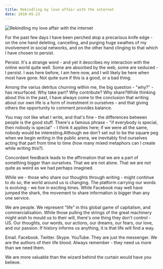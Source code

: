 ```yaml
---
title: Rekindling my love affair with the internet
date: 2010-05-23
---
```


![Rekindling my love affair with the internet](https://source.unsplash.com/gp8BLyaTaA0/1600x900)

For the past few days I have been perched atop a precarious knife edge - on the one hand deleting, cancelling, and purging huge swathes of my involvement in social networks, and on the other hand clinging to that which I have chosen to persist.

Persist. It's a strange word - and yet it describes my interaction with the online world quite well. Some are absorbed by the web, some are seduced - I persist. I was here before, I am here now, and I will likely be here when most have gone. Not quite sure if this is a good, or a bad thing.

Among the varius detritus churning within me, the big question - "why?" - has resurfaced. Why take part? Why contribute? Why share?While thinking about this in the past, I have always come to the conclusion that writing about our own life is a form of investment in ourselves - and that giving others the opportunity to comment provides balance.

You may not like what I write, and that's fine - the differences between people is the good stuff. There's a famous phrase - "if everybody is special, then nobody is special" - I think it applies here; if we were all the same, nobody would be interesting.Although we don't set out to be the square peg when we begin writing in the public arena, we inevitably find ourselves acting that part from time to time (how many mixed metaphors can I create while writing this?).

Concordant feedback leads to the affirmation that we are a part of something bigger than ourselves. That we are not alone. That we are not quite as weird as we had perhaps imagined.

While we - those who share our thoughts through writing - might continue to do so, the world around us is changing. The platform carrying our words is evolving - we live in exciting times. While Facebook may well have jumped the shark, the movement to share information is bigger than any one service.

We are people. We represent "life" in this global game of capitalism, and commercialisation. While those pulling the strings of the great machinery might wish to mould us to their will, there's one thing they don't control - US. Our thoughts, our words, our actions, our dreams, our fears, our love, and our passion. If history informs us anything, it is that life will find a way.

Email. Facebook. Twitter. Skype. YouTube. They are just the messenger. We are the authors of their life blood. Always remember - they need us more than we need them.

We are more valuable than the wizard behind the curtain would have you believe.